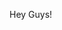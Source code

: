 Hey Guys!

<!--
**bellafratantonio/bellafratantonio** is a ✨ _special_ ✨ repository because its `README.md` (this file) appears on your GitHub profile.

Here are some ideas to get you started:

- 🔭 I’m currently working on a CS1200 assignment 
- 🌱 I’m currently learning fundimentals of computer science
- 🤔 I’m looking for help with my math homework
- 💬 Ask me about my favorite coffee shop
- 📫 How to reach me: instagram: @bellafratantonio
- 😄 Pronouns: she/her
- ⚡ Fun fact: I grew up on cape cod!

